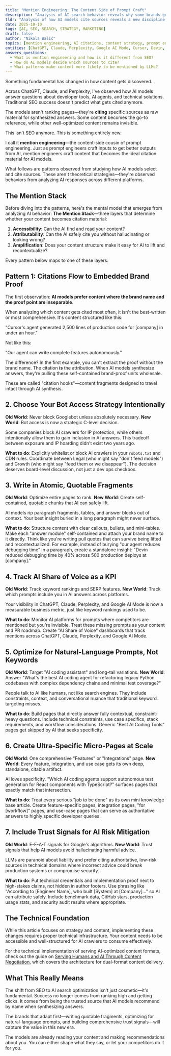 ```yaml
---
title: "Mention Engineering: The Content Side of Prompt Craft"
description: "Analysis of AI search behavior reveals why some brands get cited while others disappear in AI-generated responses"
tldr: "Analysis of how AI models cite sources reveals a new discipline: mention engineering. This isn't SEO anymore—it's about crafting content that becomes ideal citation material for AI models."
date: 2025-10-10
tags: [AI, SEO, SEARCH, STRATEGY, MARKETING]
draft: false
author: "Nikola Balić"
topics: [mention engineering, AI citations, content strategy, prompt engineering, LLM recall patterns]
entities: [ChatGPT, Claude, Perplexity, Google AI Mode, Cursor, Devin, Vercel]
answers_questions:
  - What is mention engineering and how is it different from SEO?
  - How do AI models decide which sources to cite?
  - What patterns make content more likely to be mentioned by LLMs?
---
```


Something fundamental has changed in how content gets discovered.

Across ChatGPT, Claude, and Perplexity, I've observed how AI models answer questions about developer tools, AI agents, and technical solutions. Traditional SEO success doesn't predict what gets cited anymore.

The models aren't ranking pages—they're **citing** specific sources as raw material for synthesized answers. Some content becomes the go-to reference, while other well-optimized content remains invisible.

This isn't SEO anymore. This is something entirely new.

I call it **mention engineering**—the content-side cousin of prompt engineering. Just as prompt engineers craft inputs to get better outputs from AI, mention engineers craft content that becomes the ideal citation material for AI models.

What follows are patterns observed from studying how AI models select and cite sources. These aren't theoretical strategies—they're observed behaviors from analyzing AI responses across different platforms.

## The Mention Stack

Before diving into the patterns, here's the mental model that emerges from analyzing AI behavior: **The Mention Stack**—three layers that determine whether your content becomes citation material:

1. **Accessibility**: Can the AI find and read your content?
2. **Attributability**: Can the AI safely cite you without hallucinating or looking wrong?
3. **Amplification**: Does your content structure make it easy for AI to lift and recontextualize?

Every pattern below maps to one of these layers.

## Pattern 1: Citations Flow to Embedded Brand Proof

The first observation: **AI models prefer content where the brand name and the proof point are inseparable**.

When analyzing which content gets cited most often, it isn't the best-written or most comprehensive. It's content structured like this:

"Cursor's agent generated 2,500 lines of production code for [company] in under an hour."

Not like this:

"Our agent can write complete features autonomously."

The difference? In the first example, you can't extract the proof without the brand name. The citation **is** the attribution. When AI models synthesize answers, they're pulling these self-contained brand-proof units wholesale.

These are called "citation hooks"—content fragments designed to travel intact through AI synthesis.

## 2. Choose Your Bot Access Strategy Intentionally

**Old World**: Never block Googlebot unless absolutely necessary.
**New World**: Bot access is now a strategic C-level decision.

Some companies block AI crawlers for IP protection, while others intentionally allow them to gain inclusion in AI answers. This tradeoff between exposure and IP hoarding didn't exist two years ago.

**What to do**: Explicitly whitelist or block AI crawlers in your `robots.txt` and CDN rules. Coordinate between Legal (who might say "don't feed models") and Growth (who might say "feed them or we disappear"). The decision deserves board-level discussion, not just a dev ops checkbox.

## 3. Write in Atomic, Quotable Fragments

**Old World**: Optimize entire pages to rank.
**New World**: Create self-contained, quotable chunks that AI can safely lift.

AI models rip paragraph fragments, tables, and answer blocks out of context. Your best insight buried in a long paragraph might never surface.

**What to do**: Structure content with clear callouts, bullets, and mini-tables. Make each "answer module" self-contained and attach your brand name to it directly. Think like you're writing pull quotes that can survive being lifted and recontextualized. For example, instead of burying "our agent reduces debugging time" in a paragraph, create a standalone insight: "Devin reduced debugging time by 40% across 500 production deploys at [company]."

## 4. Track AI Share of Voice as a KPI

**Old World**: Track keyword rankings and SERP features.
**New World**: Track which prompts include you in AI answers across platforms.

Your visibility in ChatGPT, Claude, Perplexity, and Google AI Mode is now a measurable business metric, just like keyword rankings used to be.

**What to do**: Monitor AI platforms for prompts where competitors are mentioned but you're invisible. Treat these missing prompts as your content and PR roadmap. Create "AI Share of Voice" dashboards that track mentions across ChatGPT, Claude, Perplexity, and Google AI Mode.

## 5. Optimize for Natural-Language Prompts, Not Keywords

**Old World**: Target "AI coding assistant" and long-tail variations.
**New World**: Answer "What's the best AI coding agent for refactoring legacy Python codebases with complex dependency chains and minimal test coverage?"

People talk to AI like humans, not like search engines. They include constraints, context, and conversational nuance that traditional keyword targeting misses.

**What to do**: Build pages that directly answer fully contextual, constraint-heavy questions. Include technical constraints, use case specifics, stack requirements, and workflow considerations. Generic "Best AI Coding Tools" pages get skipped by AI that seeks specificity.

## 6. Create Ultra-Specific Micro-Pages at Scale

**Old World**: One comprehensive "Features" or "Integrations" page.
**New World**: Every feature, integration, and use case gets its own deep, standalone, citable artifact.

AI loves specificity. "Which AI coding agents support autonomous test generation for React components with TypeScript?" surfaces pages that exactly match that intersection.

**What to do**: Treat every serious "job to be done" as its own mini knowledge base article. Create feature-specific pages, integration pages, "for [workflow]" pages, and use-case pages that can serve as authoritative answers to highly specific developer queries.

## 7. Include Trust Signals for AI Risk Mitigation

**Old World**: E-E-A-T signals for Google's algorithms.
**New World**: Trust signals that help AI models avoid hallucinating harmful advice.

LLMs are paranoid about liability and prefer citing authoritative, low-risk sources in technical domains where incorrect advice could break production systems or compromise security.

**What to do**: Put technical credentials and implementation proof next to high-stakes claims, not hidden in author footers. Use phrasing like "According to [Engineer Name], who built [System] at [Company]..." so AI can attribute safely. Include benchmark data, GitHub stars, production usage stats, and security audit results where appropriate.

## The Technical Foundation

While this article focuses on strategy and content, implementing these changes requires proper technical infrastructure. Your content needs to be accessible and well-structured for AI crawlers to consume effectively.

For the technical implementation of serving AI-optimized content formats, check out the guide on [Serving Humans and AI Through Content Negotiation](/serving-humans-and-ai-through-content-negotiation), which covers the architecture for dual-format content delivery.

## What This Really Means

The shift from SEO to AI search optimization isn't just cosmetic—it's fundamental. Success no longer comes from ranking high and getting clicks. It comes from being the trusted source that AI models recommend by name when synthesizing answers.

The brands that adapt first—writing quotable fragments, optimizing for natural-language prompts, and building comprehensive trust signals—will capture the value in this new era.

The models are already reading your content and making recommendations about you. You can either shape what they say, or let your competitors do it for you.